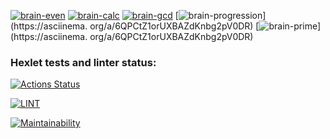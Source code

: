 [![brain-even](https://asciinema.org/a/6wGF8otgbAfipAxTok4JCOD2Q.svg)](https://asciinema.org/a/6wGF8otgbAfipAxTok4JCOD2Q)
[![brain-calc](https://asciinema.org/a/6QPCtZ1orUXBAZdKnbg2pV0DR.svg)](https://asciinema.org/a/6QPCtZ1orUXBAZdKnbg2pV0DR)
[![brain-gcd](https://asciinema.org/a/6QPCtZ1orUXBAZdKnbg2pV0DR.svg)](https://asciinema.org/a/6QPCtZ1orUXBAZdKnbg2pV0DR)
[![brain-progression](https://asciinema.org/a/6QPCtZ1orUXBAZdKnbg2pV0DR.svg)](https://asciinema.
org/a/6QPCtZ1orUXBAZdKnbg2pV0DR)
[![brain-prime](https://asciinema.org/a/6QPCtZ1orUXBAZdKnbg2pV0DR.svg)](https://asciinema.
org/a/6QPCtZ1orUXBAZdKnbg2pV0DR)

### Hexlet tests and linter status:
[![Actions Status](https://github.com/gazooz/php-project-lvl1/workflows/hexlet-check/badge.svg)](https://github.com/gazooz/php-project-lvl1/actions)

[![LINT](https://github.com/gazooz/php-project-lvl1/workflows/LINT/badge.svg)](https://github.com/gazooz/php-project-lvl1/actions)

[![Maintainability](https://api.codeclimate.com/v1/badges/a99a88d28ad37a79dbf6/maintainability)](https://codeclimate.com/github/codeclimate/codeclimate/maintainability)
